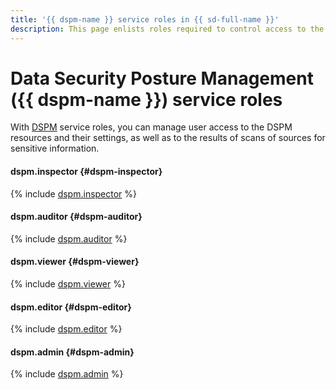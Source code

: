 ```yaml
---
title: '{{ dspm-name }} service roles in {{ sd-full-name }}'
description: This page enlists roles required to control access to the Data Security Posture Management ({{ dspm-name }}) module in {{ sd-name }}.
---
```


# Data Security Posture Management ({{ dspm-name }}) service roles

With [DSPM](../concepts/dspm.md) service roles, you can manage user access to the DSPM resources and their settings, as well as to the results of scans of sources for sensitive information.

#### dspm.inspector {#dspm-inspector}

{% include [dspm.inspector](../../_roles/dspm/inspector.md) %}

#### dspm.auditor {#dspm-auditor}

{% include [dspm.auditor](../../_roles/dspm/auditor.md) %}

#### dspm.viewer {#dspm-viewer}

{% include [dspm.viewer](../../_roles/dspm/viewer.md) %}

#### dspm.editor {#dspm-editor}

{% include [dspm.editor](../../_roles/dspm/editor.md) %}

#### dspm.admin {#dspm-admin}

{% include [dspm.admin](../../_roles/dspm/admin.md) %}